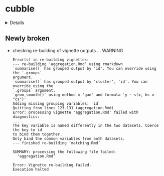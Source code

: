 # cubble

<details>

* Version: 0.1.1
* GitHub: https://github.com/huizezhang-sherry/cubble
* Source code: https://github.com/cran/cubble
* Date/Publication: 2022-06-02 12:30:06 UTC
* Number of recursive dependencies: 136

Run `cloud_details(, "cubble")` for more info

</details>

## Newly broken

*   checking re-building of vignette outputs ... WARNING
    ```
    Error(s) in re-building vignettes:
    --- re-building ‘aggregation.Rmd’ using rmarkdown
    `summarise()` has grouped output by 'id'. You can override using the `.groups`
    argument.
    `summarise()` has grouped output by 'cluster', 'id'. You can override using the
    `.groups` argument.
    `geom_smooth()` using method = 'gam' and formula 'y ~ s(x, bs = "cs")'
    Adding missing grouping variables: `id`
    Quitting from lines 123-131 (aggregation.Rmd) 
    Error: processing vignette 'aggregation.Rmd' failed with diagnostics:
    ...
    The key variable is named differently in the two datasets. Coerce the key to id
    to bind them together.
    Only bind the common variables from both datasets.
    --- finished re-building ‘matching.Rmd’
    
    SUMMARY: processing the following file failed:
      ‘aggregation.Rmd’
    
    Error: Vignette re-building failed.
    Execution halted
    ```

